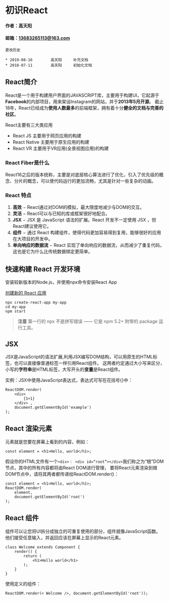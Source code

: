 # 初识React

#### 作者：高天阳
#### 邮箱：13683265113@163.com

```
更改历史

* 2019-08-16        高天阳     补充文档
* 2018-07-11        高天阳     初始化文档

```

## React简介

React是一个用于构建用户界面的JAVASCRIPT库，主要用于构建UI，它起源于**Facebook**的内部项目，用来架设Instagram的网站，并于**2013年5月开源**。
截止18年，React已经成为**使用人数最多**的前端框架，拥有着十分**健全的文档与完善的社区**。

React主要有三大类应用

* React JS 主要用于网页应用的构建
* React Native 主要用于原生应用的构建
* React VR 主要用于VR应用(全景视图应用)的构建

### React Fiber是什么

React16之后的版本统称，主要是对底层核心算法进行了优化，引入了优先级的概念、分片的概念，可以使代码运行的更加流畅，尤其是针对一些复杂的动画。

### React 特点

1. **高效** − React通过对DOM的模拟，最大限度地减少与DOM的交互。
2. **灵活** − React可以与已知的库或框架很好地配合。
3. **JSX** − JSX 是 JavaScript 语法的扩展。React 开发不一定使用 JSX ，但React建议使用它。
4. **组件** − 通过 React 构建组件，使得代码更加容易得到复用，能够很好的应用在大项目的开发中。
5. **单向响应的数据流** − React 实现了单向响应的数据流，从而减少了重复代码，这也是它为什么比传统数据绑定更简单。

## 快速构建 React 开发环境

安装较新版本的Node.js，并使用npx命令安装React App

[创建新的 React 应用](https://react.docschina.org/docs/create-a-new-react-app.html#create-react-app)

```
npx create-react-app my-app
cd my-app
npm start
```

> **注意**
> 第一行的 npx 不是拼写错误 —— 它是 npm 5.2+ 附带的 package 运行工具。

## JSX

JSX是JavaScript的语法扩展,利用JSX编写DOM结构，可以用原生的HTML标签，也可以直接像普通标签一样引用React组件。
这两者约定通过大小写来区分，小写的**字符串**是HTML标签，大写开头的**变量**是React组件。

实例：JSX中使用JavaScript表达式，表达式可写在花括号{}中：

```
ReactDOM.render(
    <div> 
        {1+1}
    </div> ,
    document.getElementById('example') 
);
```

## React 渲染元素

元素就是您要在屏幕上看到的内容，例如：

```
const element = <h1>Hello, world</h1>;
```

假设你的HTML文件有一个`<div>： <div id=“root”></div>`我们称之为“根”DOM节点，其中的所有内容都将由React DOM进行管理，
要将React元素渲染到根DOM节点中，请将其两者都传递给ReactDOM.render()：

```
const element = <h1>Hello, world</h1>;
ReactDOM.render(
    element,
    document.getElementById('root')
);
```

## React 组件

组件可以让您将UI拆分成独立的可重复使用的部分，组件就像JavaScript函数。他们接受任意输入，并返回应该在屏幕上显示的React元素。

```
class Welcome extends Component {
    render() {
        return (
            <h1>Hello world</h1>
        );
    }
}
```

使用定义的组件：

```
ReactDOM.render(< Welcome />, document.getElementById('root'));
```
